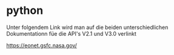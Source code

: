 # python
Unter folgendem Link wird man auf die beiden unterschiedlichen Dokumentationn füe die API's V2.1 und V3.0 verlinkt

https://eonet.gsfc.nasa.gov/
